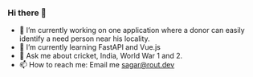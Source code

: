 ### Hi there 👋

- 🔭 I’m currently working on one application where a donor can easily identify a need person near his locality.
- 🌱 I’m currently learning FastAPI and Vue.js
- 💬 Ask me about cricket, India, World War 1 and 2.
- 📫 How to reach me: Email me sagar@rout.dev

